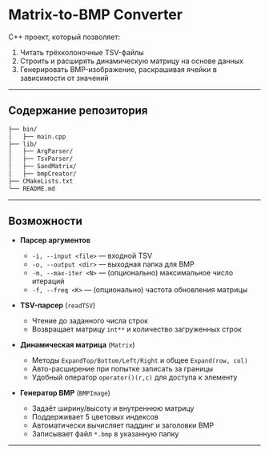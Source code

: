 # Matrix-to-BMP Converter

C++ проект, который позволяет:

1. Читать трёхколоночные TSV-файлы  
2. Строить и расширять динамическую матрицу на основе данных  
3. Генерировать BMP-изображение, раскрашивая ячейки в зависимости от значений

---

## Содержание репозитория

```bash
├── bin/
│   ├── main.cpp
├── lib/
│   ├── ArgParser/
│   ├── TsvParser/
│   ├── SandMatrix/
│   ├── bmpCreator/
├── CMakeLists.txt
└── README.md
```


---

## Возможности

- **Парсер аргументов**  
  - `-i, --input <file>`  — входной TSV  
  - `-o, --output <dir>`  — выходная папка для BMP  
  - `-m, --max-iter <N>`  — (опционально) максимальное число итераций  
  - `-f, --freq <K>`      — (опционально) частота обновления матрицы  

- **TSV-парсер** (`readTSV`)  
  - Чтение до заданного числа строк  
  - Возвращает матрицу `int**` и количество загруженных строк  

- **Динамическая матрица** (`Matrix`)  
  - Методы `ExpandTop/Bottom/Left/Right` и общее `Expand(row, col)`  
  - Авто-расширение при попытке записать за границы  
  - Удобный оператор `operator()(r,c)` для доступа к элементу  

- **Генератор BMP** (`BMPImage`)  
  - Задаёт ширину/высоту и внутреннюю матрицу  
  - Поддерживает 5 цветовых индексов  
  - Автоматически вычисляет паддинг и заголовки BMP  
  - Записывает файл `*.bmp` в указанную папку  

---
